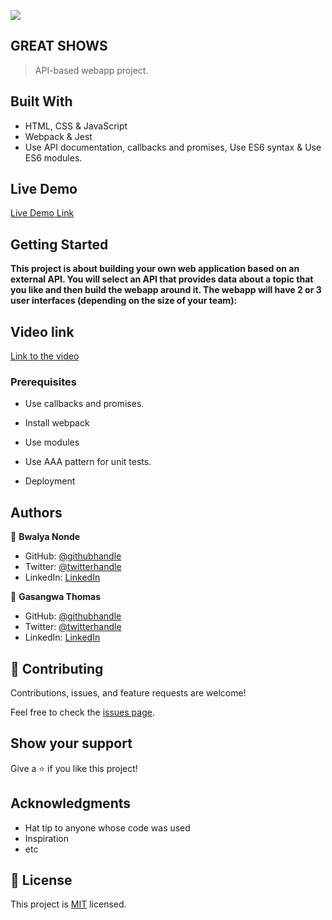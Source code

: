 ![](https://img.shields.io/badge/Microverse-blueviolet)

## GREAT SHOWS

> API-based webapp project.


## Built With

- HTML, CSS & JavaScript
- Webpack & Jest
- Use API documentation, callbacks and promises, Use ES6 syntax & Use ES6 modules.

## Live Demo 

[Live Demo Link](https://gasangw.github.io/JavaScript-Capstone-KanBan/)


## Getting Started

**This project is about building your own web application based on an external API. You will select an API that provides data about a topic that you like and then build the webapp around it. The webapp will have 2 or 3 user interfaces (depending on the size of your team):**


## Video link 

[Link to the video](https://drive.google.com/drive/folders/1EaRhrEY7YdfH0yIyLmkUm_hZpiKe7ZVi)

### Prerequisites

- Use callbacks and promises.

- Install webpack

- Use modules

- Use AAA pattern for unit tests.

- Deployment



## Authors

👤 **Bwalya Nonde**

- GitHub: [@githubhandle](https://github.com/BwalyaNonde)
- Twitter: [@twitterhandle](https://twitter.com/nonde_bwalya)
- LinkedIn: [LinkedIn](https://www.linkedin.com/in/bwalya-nonde-5865601a9/)

👤 **Gasangwa Thomas**

- GitHub: [@githubhandle](https://github.com/gasangw)
- Twitter: [@twitterhandle](https://twitter.com/ThomasGasangwa)
- LinkedIn: [LinkedIn](https://www.linkedin.com/in/gasangwa-thomas-84197222a/)

## 🤝 Contributing

Contributions, issues, and feature requests are welcome!

Feel free to check the [issues page](https://github.com/gasangw/JavaScript-Capstone-KanBan/issues).

## Show your support

Give a ⭐️ if you like this project!

## Acknowledgments

- Hat tip to anyone whose code was used
- Inspiration
- etc

## 📝 License

This project is [MIT](./MIT.md) licensed.
